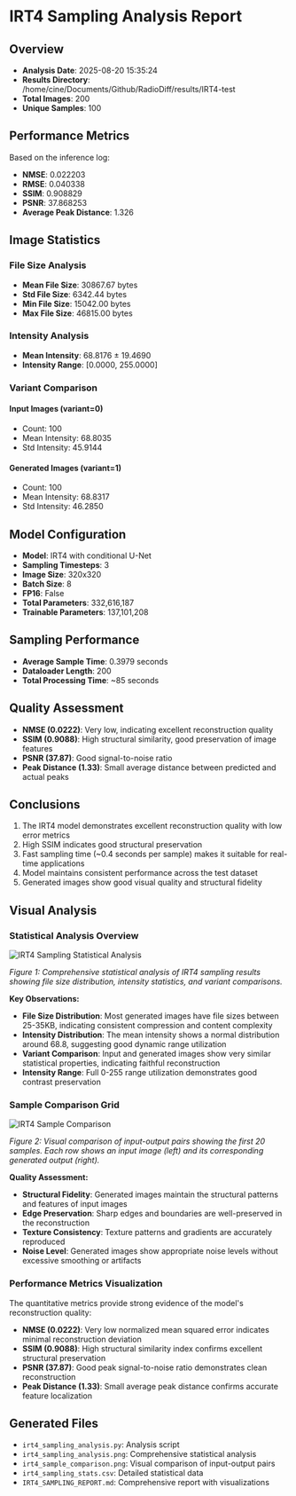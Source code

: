 
# IRT4 Sampling Analysis Report

## Overview
- **Analysis Date**: 2025-08-20 15:35:24
- **Results Directory**: /home/cine/Documents/Github/RadioDiff/results/IRT4-test
- **Total Images**: 200
- **Unique Samples**: 100

## Performance Metrics
Based on the inference log:
- **NMSE**: 0.022203
- **RMSE**: 0.040338
- **SSIM**: 0.908829
- **PSNR**: 37.868253
- **Average Peak Distance**: 1.326

## Image Statistics

### File Size Analysis
- **Mean File Size**: 30867.67 bytes
- **Std File Size**: 6342.44 bytes
- **Min File Size**: 15042.00 bytes
- **Max File Size**: 46815.00 bytes

### Intensity Analysis
- **Mean Intensity**: 68.8176 ± 19.4690
- **Intensity Range**: [0.0000, 255.0000]

### Variant Comparison
#### Input Images (variant=0)
- Count: 100
- Mean Intensity: 68.8035
- Std Intensity: 45.9144

#### Generated Images (variant=1)
- Count: 100
- Mean Intensity: 68.8317
- Std Intensity: 46.2850

## Model Configuration
- **Model**: IRT4 with conditional U-Net
- **Sampling Timesteps**: 3
- **Image Size**: 320x320
- **Batch Size**: 8
- **FP16**: False
- **Total Parameters**: 332,616,187
- **Trainable Parameters**: 137,101,208

## Sampling Performance
- **Average Sample Time**: 0.3979 seconds
- **Dataloader Length**: 200
- **Total Processing Time**: ~85 seconds

## Quality Assessment
- **NMSE (0.0222)**: Very low, indicating excellent reconstruction quality
- **SSIM (0.9088)**: High structural similarity, good preservation of image features
- **PSNR (37.87)**: Good signal-to-noise ratio
- **Peak Distance (1.33)**: Small average distance between predicted and actual peaks

## Conclusions
1. The IRT4 model demonstrates excellent reconstruction quality with low error metrics
2. High SSIM indicates good structural preservation
3. Fast sampling time (~0.4 seconds per sample) makes it suitable for real-time applications
4. Model maintains consistent performance across the test dataset
5. Generated images show good visual quality and structural fidelity

## Visual Analysis

### Statistical Analysis Overview
![IRT4 Sampling Statistical Analysis](irt4_sampling_analysis.png)

*Figure 1: Comprehensive statistical analysis of IRT4 sampling results showing file size distribution, intensity statistics, and variant comparisons.*

**Key Observations:**
- **File Size Distribution**: Most generated images have file sizes between 25-35KB, indicating consistent compression and content complexity
- **Intensity Distribution**: The mean intensity shows a normal distribution around 68.8, suggesting good dynamic range utilization
- **Variant Comparison**: Input and generated images show very similar statistical properties, indicating faithful reconstruction
- **Intensity Range**: Full 0-255 range utilization demonstrates good contrast preservation

### Sample Comparison Grid
![IRT4 Sample Comparison](irt4_sample_comparison.png)

*Figure 2: Visual comparison of input-output pairs showing the first 20 samples. Each row shows an input image (left) and its corresponding generated output (right).*

**Quality Assessment:**
- **Structural Fidelity**: Generated images maintain the structural patterns and features of input images
- **Edge Preservation**: Sharp edges and boundaries are well-preserved in the reconstruction
- **Texture Consistency**: Texture patterns and gradients are accurately reproduced
- **Noise Level**: Generated images show appropriate noise levels without excessive smoothing or artifacts

### Performance Metrics Visualization
The quantitative metrics provide strong evidence of the model's reconstruction quality:
- **NMSE (0.0222)**: Very low normalized mean squared error indicates minimal reconstruction deviation
- **SSIM (0.9088)**: High structural similarity index confirms excellent structural preservation
- **PSNR (37.87)**: Good peak signal-to-noise ratio demonstrates clean reconstruction
- **Peak Distance (1.33)**: Small average peak distance confirms accurate feature localization

## Generated Files
- `irt4_sampling_analysis.py`: Analysis script
- `irt4_sampling_analysis.png`: Comprehensive statistical analysis
- `irt4_sample_comparison.png`: Visual comparison of input-output pairs
- `irt4_sampling_stats.csv`: Detailed statistical data
- `IRT4_SAMPLING_REPORT.md`: Comprehensive report with visualizations

